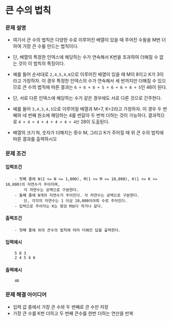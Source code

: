 # 큰 수의 법칙
### 문제 설명
- 여기서 큰 수의 법칙은 다양한 수로 이루어진 배열이 있을 때 주어진 수들을 M번 더하여 가장 큰 수를 만드는 법칙이다.
- 단, 배열의 특정한 인덱스에 해당하는 수가 연속해서 K번을 초과하여 더해질 수 없는 것이 이 법칙의 특징이다.
- 예를 들어 순서대로 `2,4,5,4,6`으로 이루어진 배열이 있을 때 M이 8이고 K가 3이라고 가정하자.
이 경우 특정한 인덱스의 수가 연속해서 세 번까지만 더해질 수 있으므로 큰 수의 법칙에 따른 결과는
  `6 + 6 + 6 + 5 + 6 + 6 + 6 + 5`인 46이 된다.
  
- 단, 서로 다른 인덱스에 해당하는 수가 같은 경우에도 서로 다른 것으로 간주한다.
- 예를 들어 `3,4,3,4,3`으로 이루어질 배열과 M=7, K=2라고 가정하자.
이 경우 두 번째와 네 번째 원소에 해당하는 4를 번갈아 두 번씩 더하는 것이 가능하다.
  결과적으로 `4 + 4 + 4 + 4 + 4 + 4 + 4인` 28이 도출된다.
  
- 배열의 크기 N, 숫자가 더해지는 횟수 M, 그리고 K가 주어질 때 위 큰 수의 법칙에 따른 결과를 출력하시오

### 문제 조건
#### 입력조건
        - 첫째 줄에 N(2 <= N <= 1,000), M(1 <= M <= 10,000), K(1 <= K <= 10,000)의 자연수가 주어지며,
            각 자연수는 공백으로 구분한다.
        - 둘째 줄에 N개의 자연수가 주어진다. 각 자연수는 공백으로 구분한다.
            단, 각각의 자연수는 1 이상 10,000이아희 수로 주어진다.
        - 입력으로 주어지는 K는 항상 M보다 작거나 같다.
#### 출력조건
        - 첫째 줄에 위의 큰수의 법칙에 따라 더해진 답을 출력한다.
#### 입력예시
        5 8 3
        2 4 5 4 6
#### 출력예시
        46

### 문제 해결 아이디어
- 입력 값 중에서 가장 큰 수와 두 번째로 큰 수만 저장
- 가장 큰 수를 K번 더하고 두 번째 큰수를 한번 더하는 연산을 반복